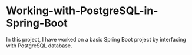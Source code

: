 # Working-with-PostgreSQL-in-Spring-Boot
In this project, I have worked on a basic Spring Boot project by interfacing with PostgreSQL database.
